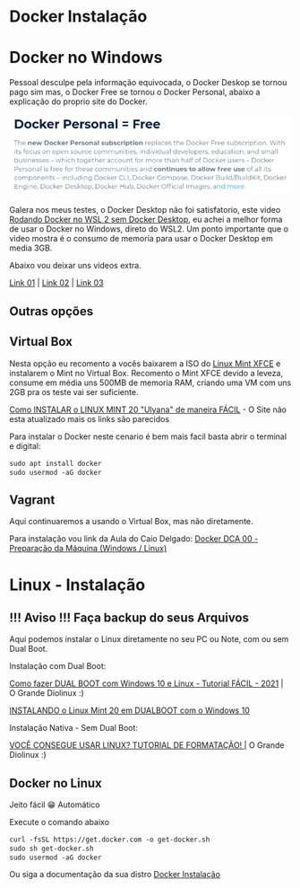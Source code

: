 # Docker Instalação

# Docker no Windows

Pessoal desculpe pela informação equivocada, o Docker Deskop se tornou pago sim mas, o Docker Free se tornou o Docker Personal, abaixo a explicação do proprio site do Docker.

![docker-personal](https://github.com/snydermacedo/Aula_Docker/blob/main/img/docker-personal.png)

Galera nos meus testes, o Docker Desktop não foi satisfatorio, este video [Rodando Docker no WSL 2 sem Docker Desktop](https://youtu.be/wpdcGgRY5kk), eu achei a melhor forma de usar o Docker no Windows, direto do WSL2. Um ponto importante que o video mostra é o consumo de memoria para usar o Docker Desktop em media 3GB.

Abaixo vou deixar uns videos extra.

[Link 01](https://pureinfotech.com/install-windows-subsystem-linux-2-windows-10/) | [Link 02](https://youtu.be/05YN8F8ajBc) | [Link 03](https://youtu.be/np_vyd7QlXk)

Outras opções
-

Virtual Box
-

Nesta opção eu recomento a vocês baixarem a ISO do [Linux Mint XFCE](https://www.linuxmint.com/edition.php?id=290) e instalarem o Mint no Virtual Box.
Recomento o Mint XFCE devido a leveza, consume em média uns 500MB de memoria RAM, criando uma VM com uns 2GB pra os teste vai ser suficiente.

[Como INSTALAR o LINUX MINT 20 "Ulyana" de maneira FÁCIL](https://www.youtube.com/watch?v=QMdbSULEUXA) - O Site não esta atualizado mais os links são parecidos

Para instalar o Docker neste cenario é bem mais facil basta abrir o terminal e digital:
```shell
sudo apt install docker
sudo usermod -aG docker
```

Vagrant
-

Aqui continuaremos a usando o Virtual Box, mas não diretamente.

Para instalação vou link da Aula do Caio Delgado: [Docker DCA 00 - Preparação da Máquina (Windows / Linux)](https://www.youtube.com/watch?v=U-GGoWq26C4&t=386s)

# Linux - Instalação
!!! Aviso !!! Faça backup do seus Arquivos
-

Aqui podemos instalar o Linux diretamente no seu PC ou Note, com ou sem Dual Boot.

Instalação com Dual Boot:

[Como fazer DUAL BOOT com Windows 10 e Linux - Tutorial FÁCIL - 2021](https://www.youtube.com/watch?v=6D6L9Wml1oY) | O Grande Diolinux :)

[INSTALANDO o Linux Mint 20 em DUALBOOT com o Windows 10](https://www.youtube.com/watch?v=jg77APaMUlQ)

Instalação Nativa - Sem Dual Boot:

[VOCÊ CONSEGUE USAR LINUX? TUTORIAL DE FORMATAÇÃO! ](https://www.youtube.com/watch?v=WgJksOkfnTQ&t=0s) | O Grande Diolinux :)

Docker no Linux
-

Jeito fácil 😁 Automático

Execute o comando abaixo
```shell
curl -fsSL https://get.docker.com -o get-docker.sh
sudo sh get-docker.sh
sudo usermod -aG docker
```

Ou siga a documentação da sua distro
[Docker Instalação](https://docs.docker.com/engine/install/)
